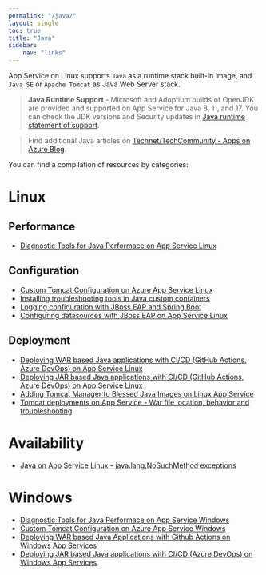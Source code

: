 ```yaml
---
permalink: "/java/"
layout: single
toc: true
title: "Java"
sidebar: 
    nav: "links"
---
```



App Service on Linux supports `Java` as a runtime stack built-in image, and `Java SE`  or `Apache Tomcat` as Java Web Server stack.

>**Java Runtime Support** - Microsoft and Adoptium builds of OpenJDK are provided and supported on App Service for Java 8, 11, and 17. You can check the JDK versions and Security updates in [Java runtime statement of support](https://learn.microsoft.com/en-us/azure/app-service/configure-language-java?pivots=platform-linux#java-runtime-statement-of-support).

> Find additional Java articles on [Technet/TechCommunity - Apps on Azure Blog](https://techcommunity.microsoft.com/t5/apps-on-azure-blog/bg-p/AppsonAzureBlog/label-name/Java).

You can find a compilation of resources by categories:

# Linux

## Performance
- [Diagnostic Tools for Java Performace on App Service Linux](https://azureossd.github.io/2022/05/20/Diagnostic-Tools-for-Java-Performace-on-App-Service-Linux/index.html)

## Configuration
- [Custom Tomcat Configuration on Azure App Service Linux](https://azureossd.github.io/2022/05/20/Custom-Tomcat-Configuration-on-Azure-App-Service-Linux/index.html)
- [Installing troubleshooting tools in Java custom containers](https://azureossd.github.io/2022/07/18/Installing-troubleshooting-tools-in-Java-custom-containers/index.html)
- [Logging configuration with JBoss EAP and Spring Boot](https://azureossd.github.io/2023/05/22/Logging-configuration-with-JBoss-EAP-and-Spring-Boot/index.html)
- [Configuring datasources with JBoss EAP on App Service Linux](https://azureossd.github.io/2024/06/03/Configuring-datasources-with-JBoss-EAP-on-App-Service-Linux/index.html)

## Deployment
- [Deploying WAR based Java applications with CI/CD (GitHub Actions, Azure DevOps) on App Service Linux](https://azureossd.github.io/2022/12/22/Deploying-WAR-based-Java-applications-with-CICD-on-App-Service-Linux/index.html)
- [Deploying JAR based Java applications with CI/CD (GitHub Actions, Azure DevOps) on App Service Linux](https://azureossd.github.io/2022/12/09/Deploying-JAR-based-Java-applications-with-CICD-on-App-Service-Linux/index.html)
- [Adding Tomcat Manager to Blessed Java Images on Linux App Service](https://azureossd.github.io/2022/08/11/Using-Tomcat-Manager-in-Blessed-Java-Images-in-Linux-App-Service/index.html)
- [Tomcat deployments on App Service - War file location, behavior and troubleshooting](https://azureossd.github.io/2023/08/02/Tomcat-deployments-on-App-Service/index.html)

# Availability
- [Java on App Service Linux - java.lang.NoSuchMethod exceptions](https://azureossd.github.io/2024/07/03/Java-on-App-Service-Linux-java-lang-NoSuchMethod-exceptions/index.html)


# Windows
- [Diagnostic Tools for Java Performace on App Service Windows](https://azureossd.github.io/2022/05/20/Diagnostic-Tools-for-Java-Performace-on-App-Service-Windows/index.html)
- [Custom Tomcat Configuration on Azure App Service Windows](https://azureossd.github.io/2021/06/17/Custom-Tomcat-Configuration-on-Azure-App-Service-Windows-copy/index.html)
- [Deploying WAR based Java Applications with Github Actions on Windows App Services](https://azureossd.github.io/2023/05/30/Deploying-War-Files-On-Windows-App-Services-with-GithubActions/index.html)
- [Deploying JAR based Java applications with CI/CD (Azure DevOps) on Windows App Services](https://azureossd.github.io/2024/09/27/Deploying-JAR-based-Java-applications-with-CICD-on-Windows-App-Services/index.html)